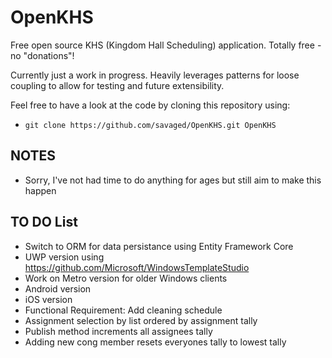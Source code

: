 
# OpenKHS #
Free open source KHS (Kingdom Hall Scheduling) application. Totally free - no "donations"!

Currently just a work in progress. Heavily leverages patterns for loose coupling to allow for testing and future extensibility.

Feel free to have a look at the code by cloning this repository using:

* `git clone https://github.com/savaged/OpenKHS.git OpenKHS`

## NOTES ##
* Sorry, I've not had time to do anything for ages but still aim to make this happen

## TO DO List ##
* Switch to ORM for data persistance using Entity Framework Core
* UWP version using https://github.com/Microsoft/WindowsTemplateStudio
* Work on Metro version for older Windows clients
* Android version
* iOS version
* Functional Requirement: Add cleaning schedule
* Assignment selection by list ordered by assignment tally
* Publish method increments all assignees tally
* Adding new cong member resets everyones tally to lowest tally
